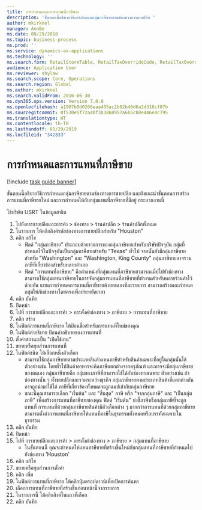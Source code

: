 ```yaml
---
title: การกำหนดและการแทนที่ภาษีขาย
description: 'ขั้นตอนนี้อธิบายวิธีการกำหนดกลุ่มภาษีขายตามช่องทางการขายปลีก '
author: mkirknel
manager: AnnBe
ms.date: 08/29/2018
ms.topic: business-process
ms.prod: ''
ms.service: dynamics-ax-applications
ms.technology: ''
ms.search.form: RetailStoreTable, RetailTaxOverrideCode, RetailTaxOverrideGroup
audience: Application User
ms.reviewer: shylaw
ms.search.scope: Core, Operations
ms.search.region: Global
ms.author: mkirknel
ms.search.validFrom: 2016-06-30
ms.dyn365.ops.version: Version 7.0.0
ms.openlocfilehash: a1907b0d0266eaa405ac2b92b40d6a2d310cf07b
ms.sourcegitcommit: 0f530e5f72a40f383868957a6b5cb0e446e4c795
ms.translationtype: HT
ms.contentlocale: th-TH
ms.lasthandoff: 01/29/2019
ms.locfileid: "342833"
---
```

# <a name="sales-tax-assignment-and-overrides"></a>การกำหนดและการแทนที่ภาษีขาย

[!include [task guide banner](../../includes/task-guide-banner.md)]

ขั้นตอนนี้อธิบายวิธีการกำหนดกลุ่มภาษีขายตามช่องทางการขายปลีก  และยังแนะนำขั้นตอนการสร้างการแทนที่ภาษีขายใหม่ และการกำหนดให้กับกลุ่มแทนที่ภาษีขายที่มีอยู่  กระบวนงานนี้

ใช้บริษัท USRT ในข้อมูลสาธิต

1. ไปยังการขายปลีกและการค้า > ช่องทาง > ร้านค้าปลีก > ร้านค้าปลีกทั้งหมด
2. ในรายการ ให้คลิกลิงค์รหัสช่องทางการขายปลีกสำหรับ "Houston"
3. คลิก แก้ไข
    * ฟิลด์ "กลุ่มภาษีขาย" ประกอบด้วยรายการของกลุ่มภาษีขายสำหรับบริษัทปัจจุบัน  กลุ่มที่กำหนดไว้ในปัจจุบันเป็นกลุ่มภาษีขายสำหรับ "Texas" ทั่วไป  จากนั้นยังมีกลุ่มภาษีขายสำหรับ "Washington" และ "Washington, King County"  กลุ่มภาษีขายอาจรวมภาษีที่เกี่ยวข้องสำหรับหลายอำเภอ  
    * ฟิลด์ "การแทนที่ภาษีขาย" คือตำแหน่งที่กลุ่มแทนที่ภาษีขายสามารถแม็ปไปยังช่องทาง  สามารถใช้กลุ่มแทนภาษีขายในการจัดกลุ่มการแทนที่ภาษีขายที่ทำงานสำหรับหลายร้านค้าไว้ด้วยกัน  แทนการกำหนดการแทนที่ภาษีขายด้วยตนเองทีละรายการ สามารถสร้างและกำหนดกลุ่มให้กับช่องทางโดยตรงเพื่อประหยัดเวลา  
4. คลิก บันทึก
5. ปิดหน้า
6. ไปที่ การขายปลีกและการค้า > การตั้งค่าช่องทาง > ภาษีขาย > การแทนที่ภาษีขาย
7. คลิก สร้าง
8. ในฟิลด์การแทนที่ภาษีขาย ให้ป้อนชื่อสำหรับการแทนที่ใหม่ของคุณ
9. ในฟิลด์คำอธิบาย ป้อนคำอธิบายของการแทนที่
10. ตั้งค่าสถานะเป็น "เปิดใช้งาน"
11. ขยายหรือยุบส่วนการแทนที่
12. ในฟิลด์ชนิด ให้เลือกหนึ่งตัวเลือก
    * สามารถใช้กลุ่มภาษีขายตามประเภทสินค้าแทนภาษีสำหรับสินค้าเฉพาะที่อยู่ในกลุ่มนั้นได้  ตัวอย่างเช่น โดยทั่วไปสินค้าอาหารจะคิดภาษีแตกต่างจากครุภัณฑ์ และอาจจะมีกลุ่มภาษีขายของตนเอง      กลุ่มภาษีขายคือ กลุ่มของภาษีที่สามารถใช้ได้กับช่องทางเฉพาะ  ตัวอย่างเช่น ถ้าช่องทางนั้น ๆ ทั้งขายปลีกและรวมระหว่างธุรกิจ กลุ่มภาษีขายตามประเภทสินค้าที่แตกต่างกันอาจถูกนำมาใช้ได้  ภาษีที่เกี่ยวข้องทั้งหมดจะถูกแมปเข้ากับกลุ่มภาษีขาย  
    * ขณะนี้คุณสามารถเลือก "เริ่มต้น" และ "สิ้นสุด" ภาษี หรือ "จากกลุ่มภาษี" และ "เป็นกลุ่มภาษี" เพื่อสร้างการแทนที่ภาษีขายของคุณ     ฟิลด์ "เริ่มต้น" บ่งชี้ภาษีหรือกลุ่มภาษีที่จะถูกแทนที่  การแทนที่ด้วยกลุ่มภาษีขายสินค้ามีตัวเลือกต่าง ๆ มากกว่าการแทนที่ด้วยกลุ่มภาษีขาย     สามารถตั้งค่าการแทนที่ภาษีขายให้แทนที่ภาษีในธุรกรรมทั้งหมดหรือบรรทัดเฉพาะในธุรกรรม  
13. คลิก บันทึก
14. ปิดหน้า
15. ไปที่ การขายปลีกและการค้า > การตั้งค่าช่องทาง > ภาษีขาย > กลุ่มแทนที่ภาษีขาย
    * ในขั้นตอนนี้ คุณจะกำหนดให้แทนภาษีขายที่สร้างขึ้นใหม่กับกลุ่มแทนที่ภาษีขายที่กำหนดไปยังช่องทาง 'Houston'  
16. คลิก แก้ไข
17. ขยายหรือยุบส่วนการตั้งค่า
18. คลิก เพิ่ม
19. ในฟิลด์การแทนที่ภาษีขาย ให้คลิกปุ่มดรอปดาวน์เพื่อเปิดการค้นหา
20. เลือกการแทนที่ภาษีขายที่สร้างขึ้นก่อนหน้านี้จากรายการ
21. ในรายการนี้ ให้คลิกลิงค์ในแถวที่เลือก
22. คลิก บันทึก

